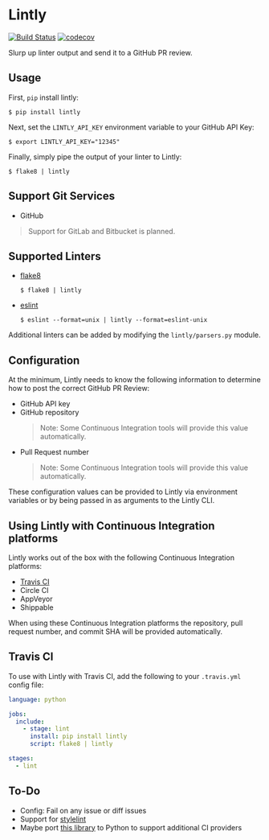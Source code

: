 # Lintly

[![Build Status](https://travis-ci.org/grantmcconnaughey/Lintly.svg?branch=master)](https://travis-ci.org/grantmcconnaughey/Lintly) [![codecov](https://codecov.io/gh/grantmcconnaughey/lintly/branch/master/graph/badge.svg)](https://codecov.io/gh/grantmcconnaughey/lintly)

Slurp up linter output and send it to a GitHub PR review.

## Usage

First, `pip` install lintly:

    $ pip install lintly

Next, set the `LINTLY_API_KEY` environment variable to your GitHub API Key:

    $ export LINTLY_API_KEY="12345"

Finally, simply pipe the output of your linter to Lintly:

    $ flake8 | lintly

## Support Git Services

- GitHub

> Support for GitLab and Bitbucket is planned.

## Supported Linters

- [flake8](http://flake8.pycqa.org/en/latest/)
    ```
    $ flake8 | lintly
    ```
- [eslint](https://eslint.org/)
    ```
    $ eslint --format=unix | lintly --format=eslint-unix
    ```

Additional linters can be added by modifying the `lintly/parsers.py` module.

## Configuration

At the minimum, Lintly needs to know the following information to determine how to post the correct GitHub PR Review:

- GitHub API key
- GitHub repository
    > Note: Some Continuous Integration tools will provide this value automatically.
- Pull Request number
    > Note: Some Continuous Integration tools will provide this value automatically.

These configuration values can be provided to Lintly via environment variables or by being passed in as arguments to the Lintly CLI.

## Using Lintly with Continuous Integration platforms

Lintly works out of the box with the following Continuous Integration platforms:

- [Travis CI](#travis-ci)
- Circle CI
- AppVeyor
- Shippable

When using these Continuous Integration platforms the repository, pull request number, and commit SHA will be provided automatically.

## Travis CI

To use with Lintly with Travis CI, add the following to your `.travis.yml` config file:

```yml
language: python

jobs:
  include:
    - stage: lint
      install: pip install lintly
      script: flake8 | lintly

stages:
  - lint
```

## To-Do

- Config: Fail on any issue or diff issues
- Support for [stylelint](https://stylelint.io/)
- Maybe port [this library](https://github.com/pvdlg/env-ci) to Python to support additional CI providers
